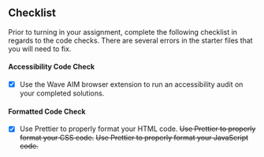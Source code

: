 ## Checklist

Prior to turning in your assignment, complete the following checklist in regards to the code checks. There are several errors in the starter files that you will need to fix.

#### Accessibility Code Check

- [x] Use the Wave AIM browser extension to run an accessibility audit on your completed solutions.

#### Formatted Code Check

- [x] Use Prettier to properly format your HTML code.
~~Use Prettier to properly format your CSS code.~~
~~Use Prettier to properly format your JavaScript code.~~

